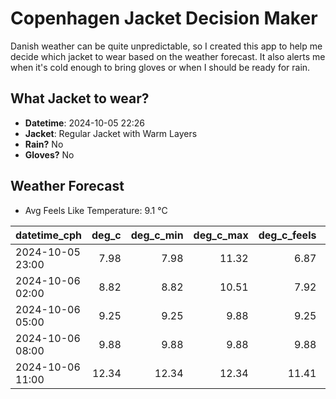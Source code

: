 
# Copenhagen Jacket Decision Maker

Danish weather can be quite unpredictable, so I created this app to help me decide which jacket to wear based on the weather forecast. 
It also alerts me when it's cold enough to bring gloves or when I should be ready for rain.

## What Jacket to wear?

- **Datetime**: 2024-10-05 22:26
- **Jacket**: Regular Jacket with Warm Layers
- **Rain?** No
- **Gloves?** No

## Weather Forecast
- Avg Feels Like Temperature: 9.1 °C

| datetime_cph     |   deg_c |   deg_c_min |   deg_c_max |   deg_c_feels | weather   | wind   | rain   |
|:-----------------|--------:|------------:|------------:|--------------:|:----------|:-------|:-------|
| 2024-10-05 23:00 |    7.98 |        7.98 |       11.32 |          6.87 | Clouds    | Low    | None   |
| 2024-10-06 02:00 |    8.82 |        8.82 |       10.51 |          7.92 | Clouds    | Low    | None   |
| 2024-10-06 05:00 |    9.25 |        9.25 |        9.88 |          9.25 | Clouds    | Low    | None   |
| 2024-10-06 08:00 |    9.88 |        9.88 |        9.88 |          9.88 | Clear     | Low    | None   |
| 2024-10-06 11:00 |   12.34 |       12.34 |       12.34 |         11.41 | Clear     | Low    | None   |
        